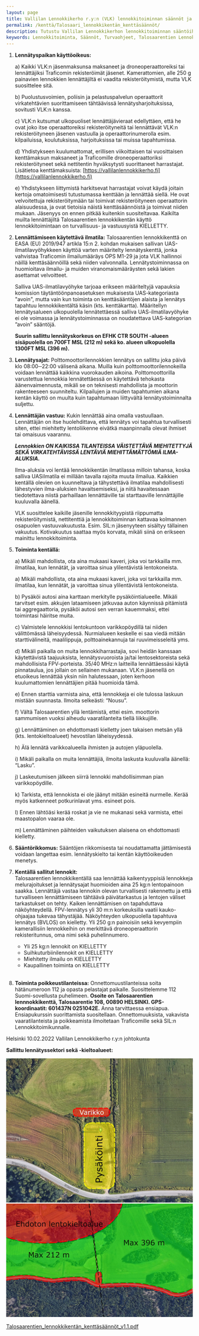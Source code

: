 ```yaml
---
layout: page
title: Vallilan Lennokkikerho r.y:n (VLK) lennokkitoiminnan säännöt ja turvaohjeet Talosaarentien lennokkikentälle
permalink: /kenttä/Talosaari_lennokkikentän_kenttäsäännöt/
description: Tutustu Vallilan Lennokkikerhon lennokkitoiminnan sääntöihin ja turvaohjeisiin Talosaarentien lennokkikentällä. Ohjeet koskevat lennätyspaikan käyttöoikeutta, ilmatilan hallintaa, lennätysaikoja ja -korkeuksia sekä lennättämisen vastuullisuutta
keywords: Lennokkitoiminta, Säännöt, Turvaohjeet, Talosaarentien Lennokkikenttä, Helsinki, Ilmatilan Hallinta, Lennätysajat, Lennätyskorkeus, Vastuu, Turvallisuus, Rekisteröityminen, UAV, UAS, FPV, Suomen Ilmailuliitto, SIL
---
```


1. **Lennätyspaikan käyttöoikeus:**

    a) Kaikki VLK:n jäsenmaksunsa maksaneet ja droneoperaattoreiksi tai lennättäjiksi Traficomin rekisteröimät jäsenet. Kamerattomien, alle 250 g painavien lennokkien lennättäjiltä ei vaadita rekisteröitymistä, mutta VLK suosittelee sitä.

    b) Puolustusvoimien, poliisin ja pelastuspalvelun operaattorit virkatehtävien suorittamiseen tähtäävissä lennätysharjoituksissa, sovitusti VLK:n kanssa.

    c) VLK:n kutsumat ulkopuoliset lennättäjävieraat edellyttäen, että he ovat joko itse operaattoreiksi rekisteröityneitä tai lennättävät VLK:n rekisteröityneen jäsenen vastuulla ja operaattorinumerolla esim. kilpailuissa, koulutuksissa, harjoituksissa tai muissa tapahtumissa.

    d) Yhdistykseen kuulumattomat, erillisen viikoittaisen tai vuosittaisen kenttämaksun maksaneet ja Traficomille droneoperaattoriksi rekisteröityneet sekä nettitentin hyväksytysti suorittaneet harrastajat. Lisätietoa kenttämaksuista: [https://vallilanlennokkikerho.fi](https://vallilanlennokkikerho.fi)

    e) Yhdistykseen liittymistä harkitsevat harrastajat voivat käydä joitain kertoja omatoimisesti tutustumassa kenttään ja lennättää siellä. He ovat velvoitettuja rekisteröitymään tai toimivat rekisteröityneen operaattorin alaisuudessa, ja ovat tietoisia näistä kenttäsäännöistä ja toimivat niiden mukaan. Jäsenyys on ennen pitkää kuitenkin suositeltavaa. Kaikilta muilta lennättäjiltä Talosaarentien lennokkikentän käyttö lennokkitoimintaan on turvallisuus- ja vastuusyistä KIELLETTY.

2. **Lennättämiseen käytettävä ilmatila:**
    Talosaarentien lennokkikenttä on EASA (EU) 2019/947 artikla 15:n 2. kohdan mukaisen sallivan UAS-ilmatilavyöhykkeen käyttöä varten määritelty lennätyskenttä, jonka vahvistaa Traficomin ilmailumääräys OPS M1-29 ja jota VLK hallinnoi näillä kenttäsäännöillä sekä niiden valvonnalla. Lennätystoiminnassa on huomioitava ilmailu- ja muiden viranomaismääräysten sekä lakien asettamat velvoitteet.

    Salliva UAS-ilmatilavyöhyke tarjoaa erikseen määriteltyjä vapauksia komission täytäntöönpanoasetuksen mukaisesta UAS-kategoriasta "avoin", mutta vain kun toiminta on kenttäsääntöjen alaista ja lennätys tapahtuu lennokkikentältä käsin (kts. kenttäkartta).
    Määritellyn lennätysalueen ulkopuolella lennätettäessä salliva UAS-ilmatilavyöhyke ei ole voimassa ja lennätystoiminnassa on noudatettava UAS-kategorian ”avoin” sääntöjä.

    **Suurin sallittu lennätyskorkeus on EFHK CTR SOUTH -alueen sisäpuolella on 700FT MSL (212 m) sekä ko. alueen ulkopuolella 1300FT MSL (396 m).**

3. **Lennätysajat:**
    Polttomoottorilennokkien lennätys on sallittu joka päivä klo 08:00─22:00 välisenä aikana. Muilla kuin polttomoottorilennokeilla voidaan lennättää kaikkina vuorokauden aikoina. Polttomoottorilla varustettua lennokkia lennätettäessä on käytettävä tehokasta äänenvaimennusta, mikäli se on teknisesti mahdollista ja moottorin rakenteeseen suunniteltu. Kilpailujen ja muiden tapahtumien aikana kentän käyttö on muulta kuin tapahtumaan liittyvältä lennätystoiminnalta suljettu.

4. **Lennättäjän vastuu:**
    Kukin lennättää aina omalla vastuullaan. Lennättäjän on itse huolehdittava, että lennätys voi tapahtua turvallisesti siten, ettei miehitetty lentoliikenne eivätkä maanpinnalla olevat ihmiset tai omaisuus vaarannu.

    ***Lennokkien ON KAIKISSA TILANTEISSA VÄISTETTÄVÄ MIEHITETTYJÄ SEKÄ VIRKATEHTÄVISSÄ LENTÄVIÄ MIEHITTÄMÄTTÖMIÄ ILMA-ALUKSIA.***

    Ilma-aluksia voi lentää lennokkikentän ilmatilassa milloin tahansa, koska salliva UASilmatila ei millään tavalla rajoita muuta ilmailua. Kaikkien kentällä olevien on kuunneltava
    ja tähystettävä ilmatilaa mahdollisesti lähestyvien ilma-aluksien havaitsemiseksi, ja niitä
    havaitessaan tiedotettava niistä parhaillaan lennättäville tai starttaaville lennättäjille
    kuuluvalla äänellä.

    VLK suosittelee kaikille jäsenille lennokkityypistä riippumatta rekisteröitymistä, nettitenttiä
    ja lennokkitoiminnan kattavaa kolmannen osapuolen vastuuvakuutusta. Esim. SIL:n
    jäsenyyteen sisältyy tällainen vakuutus. Kotivakuutus saattaa myös korvata, mikäli siinä on
    erikseen mainittu lennokkitoiminta.

5. **Toiminta kentällä:**

    a) Mikäli mahdollista, ota aina mukaasi kaveri, joka voi tarkkailla mm. ilmatilaa, kun lennätät, ja varoittaa sinua ylilentävistä lentokoneista.

    a) Mikäli mahdollista, ota aina mukaasi kaveri, joka voi tarkkailla mm. ilmatilaa, kun lennätät, ja varoittaa sinua ylilentävistä lentokoneista.

    b) Pysäköi autosi aina karttaan merkitylle pysäköintialueelle. Mikäli tarvitset esim. akkujen lataamiseen jatkuvaa auton käynnissä pitämistä tai aggregaattoria, pysäköi autosi sen verran kauemmaksi, ettei toimintasi häiritse muita.

    c) Valmistele lennokkisi lentokuntoon varikkopöydillä tai niiden välittömässä läheisyydessä. Nurmialueen keskelle ei saa viedä mitään starttivälineitä, maalilippuja, polttoainekannuja tai ruuvimeisseleitä yms.

    d) Mikäli paikalla on muita lennokkiharrastajia, sovi heidän kanssaan käytettävistä taajuuksista, lennätysvuoroista ja/tai lentosektoreista sekä mahdollisista FPV-porteista. 35/40 MHz:n laitteilla lennättäessäsi käytä pinnataulua, jos jollain on sellainen mukanaan. VLK:n jäsenellä on etuoikeus lennättää yksin niin halutessaan, joten kerhoon kuulumattomien lennättäjien pitää huomioida tämä.

    e) Ennen starttia varmista aina, että lennokkeja ei ole tulossa laskuun mistään suunnasta. Ilmoita selkeästi: “Nousu”.

    f) Vältä Talosaarentien yllä lentämistä, ettei esim. moottorin sammumisen vuoksi aiheudu vaaratilanteita tiellä liikkujille.

    g) Lennättäminen on ehdottomasti kielletty joen takaisen metsän yllä (kts. lentokieltoalueet) hevostilan läheisyydessä.

    h) Älä lennätä varikkoalueella ihmisten ja autojen yläpuolella.

    i) Mikäli paikalla on muita lennättäjiä, ilmoita laskusta kuuluvalla äänellä: “Lasku”.

    j) Laskeutumisen jälkeen siirrä lennokki mahdollisimman pian varikkopöydille.

    k) Tarkista, että lennokista ei ole jäänyt mitään esineitä nurmelle. Kerää myös katkenneet potkurinlavat yms. esineet pois.

    l) Ennen lähtöäsi kerää roskat ja vie ne mukanasi sekä varmista, ettei maastopalon vaaraa ole.

    m) Lennättäminen päihteiden vaikutuksen alaisena on ehdottomasti kielletty.

6. **Sääntörikkomus:**
    Sääntöjen rikkomisesta tai noudattamatta jättämisestä voidaan langettaa esim. lennätyskielto tai kentän käyttöoikeuden menetys.

7. **Kentällä sallitut lennokit:**  
    Talosaarentien lennokkikentällä saa lennättää kaikentyyppisiä lennokkeja melurajoitukset ja lennätysajat huomioiden aina 25 kg:n lentopainoon saakka. Lennättäjä vastaa lennokin olevan turvallisesti rakennettu ja että turvalliseen lennättämiseen tähtäävä päivätarkastus ja lentojen väliset tarkastukset on tehty. Kaiken lennättämisen on tapahduttava näköyhteydellä. FPV-lennätys yli 30 m:n korkeuksilla vaatii kauko-ohjaajaa tukevaa tähystäjää. Näköyhteyden ulkopuolella tapahtuva lennätys (BVLOS) on kielletty. Yli 250 g:n painoisiin sekä kevyempiin kamerallisiin lennokkeihin on merkittävä droneoperaattorin rekisteritunnus, oma nimi sekä puhelinnumero.

    - Yli 25 kg:n lennokit on KIELLETTY
    - Suihkuturbiinilennokit on KIELLETTY
    - Miehitetty ilmailu on KIELLETTY
    - Kaupallinen toiminta on KIELLETTY
<br><br>
8. **Toiminta poikkeustilanteissa:**
    Onnettomuustilanteissa soita hätänumeroon 112 ja opasta pelastajat paikalle. Suosittelemme 112 Suomi-sovellusta puhelimeen. **Osoite on Talosaarentien lennnokkikenttä, Talosaarentie 108, 00890 HELSINKI. GPS-koordinaatit: 601437N 0251042E.** Anna tarvittaessa ensiapua. Ensiapukurssin suorittamista suositellaan. Onnettomuuksista, vakavista vaaratilanteista ja poikkeamista ilmoitetaan Traficomille sekä SIL:n Lennokkitoimikunnalle.

Helsinki 10.02.2022 Vallilan Lennokkikerho r.y:n johtokunta

**Sallittu lennätyssektori sekä -kieltoalueet:**

<div class="image-container">
<img src="/images/parkki.jpg" alt="pysäköinti"/>
<img src="/images/kieltoalue.jpg" alt="lentokieltoalue"/>
</div>

[Talosaarentien_lennokkikentän_kenttäsäännöt_v1.1.pdf](/images/Talosaarentien_lennokkikentän_kenttäsäännöt_v1.1.pdf)
